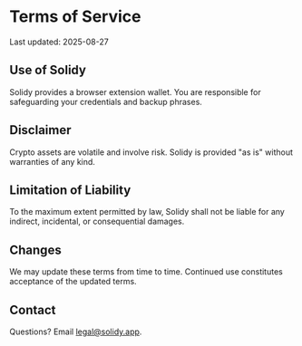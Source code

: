 # Terms of Service

Last updated: 2025-08-27

## Use of Solidy
Solidy provides a browser extension wallet. You are responsible for safeguarding your credentials and backup phrases.

## Disclaimer
Crypto assets are volatile and involve risk. Solidy is provided "as is" without warranties of any kind.

## Limitation of Liability
To the maximum extent permitted by law, Solidy shall not be liable for any indirect, incidental, or consequential damages.

## Changes
We may update these terms from time to time. Continued use constitutes acceptance of the updated terms.

## Contact
Questions? Email legal@solidy.app.

